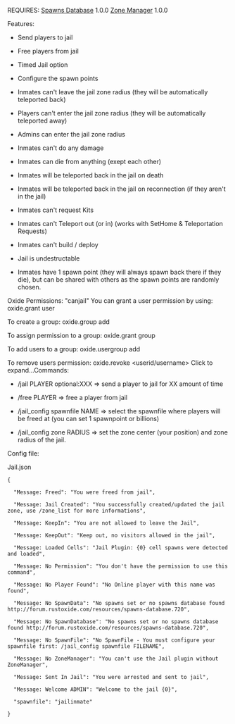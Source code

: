 REQUIRES:
[Spawns Database](http://oxidemod.org/plugins/spawns-database.952/) 1.0.0
[Zone Manager](http://oxidemod.org/plugins/zone-manager.943/) 1.0.0

Features:

- Send players to jail

- Free players from jail

- Timed Jail option

- Configure the spawn points

- Inmates can't leave the jail zone radius (they will be automatically teleported back)

- Players can't enter the jail zone radius (they will be automatically teleported away)

- Admins can enter the jail zone radius

- Inmates can't do any damage

- Inmates can die from anything (exept each other)

- Inmates will be teleported back in the jail on death

- Inmates will be teleported back in the jail on reconnection (if they aren't in the jail)

- Inmates can't request Kits

- Inmates can't Teleport out (or in) (works with SetHome & Teleportation Requests)

- Inmates can't build / deploy

- Jail is undestructable

- Inmates have 1 spawn point (they will always spawn back there if they die), but can be shared with others as the spawn points are randomly chosen.

Oxide Permissions: "canjail"
You can grant a user permission by using:
oxide.grant user <username> <permission>

To create a group:
oxide.group add <groupname>

To assign permission to a group:
oxide.grant group <groupname> <permission>

To add users to a group:
oxide.usergroup add <username> <groupname>

To remove users permission:
oxide.revoke <userid/username> <group> <permission>
Click to expand...Commands:

- /jail PLAYER optional:XXX => send a player to jail for XX amount of time

- /free PLAYER => free a player from jail

- /jail_config spawnfile NAME => select the spawnfile where players will be freed at (you can set 1 spawnpoint or billions)

- /jail_config zone RADIUS => set the zone center (your position) and zone radius of the jail.

Config file:

Jail.json

````
{

  "Message: Freed": "You were freed from jail",

  "Message: Jail Created": "You successfully created/updated the jail zone, use /zone_list for more informations",

  "Message: KeepIn": "You are not allowed to leave the Jail",

  "Message: KeepOut": "Keep out, no visitors allowed in the jail",

  "Message: Loaded Cells": "Jail Plugin: {0} cell spawns were detected and loaded",

  "Message: No Permission": "You don't have the permission to use this command",

  "Message: No Player Found": "No Online player with this name was found",

  "Message: No SpawnData": "No spawns set or no spawns database found http://forum.rustoxide.com/resources/spawns-database.720",

  "Message: No SpawnDatabase": "No spawns set or no spawns database found http://forum.rustoxide.com/resources/spawns-database.720",

  "Message: No SpawnFile": "No SpawnFile - You must configure your spawnfile first: /jail_config spawnfile FILENAME",

  "Message: No ZoneManager": "You can't use the Jail plugin without ZoneManager",

  "Message: Sent In Jail": "You were arrested and sent to jail",

  "Message: Welcome ADMIN": "Welcome to the jail {0}",

  "spawnfile": "jailinmate"

}
````
